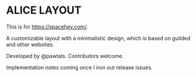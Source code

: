 # ALICE LAYOUT
This is for https://spacehey.com/.

A customizable layout with a minimalistic design, which is based on guilded and other websites.

Developed by @pawtals. Contributors welcome.

Implementation notes coming once I iron out release issues.
